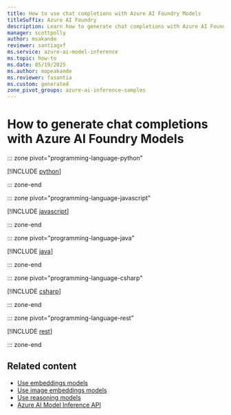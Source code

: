 ```yaml
---
title: How to use chat completions with Azure AI Foundry Models
titleSuffix: Azure AI Foundry
description: Learn how to generate chat completions with Azure AI Foundry Models
manager: scottpolly
author: msakande
reviewer: santiagxf
ms.service: azure-ai-model-inference
ms.topic: how-to
ms.date: 05/19/2025
ms.author: mopeakande
ms.reviewer: fasantia
ms.custom: generated
zone_pivot_groups: azure-ai-inference-samples
---
```


# How to generate chat completions with Azure AI Foundry Models


::: zone pivot="programming-language-python"

[!INCLUDE [python](../includes/use-chat-completions/python.md)]

::: zone-end


::: zone pivot="programming-language-javascript"

[!INCLUDE [javascript](../includes/use-chat-completions/javascript.md)]

::: zone-end


::: zone pivot="programming-language-java"

[!INCLUDE [java](../includes/use-chat-completions/java.md)]

::: zone-end


::: zone pivot="programming-language-csharp"

[!INCLUDE [csharp](../includes/use-chat-completions/csharp.md)]

::: zone-end


::: zone pivot="programming-language-rest"

[!INCLUDE [rest](../includes/use-chat-completions/rest.md)]

::: zone-end


## Related content

* [Use embeddings models](use-embeddings.md)
* [Use image embeddings models](use-image-embeddings.md)
* [Use reasoning models](use-chat-reasoning.md)
* [Azure AI Model Inference API](.././reference/reference-model-inference-api.md)
